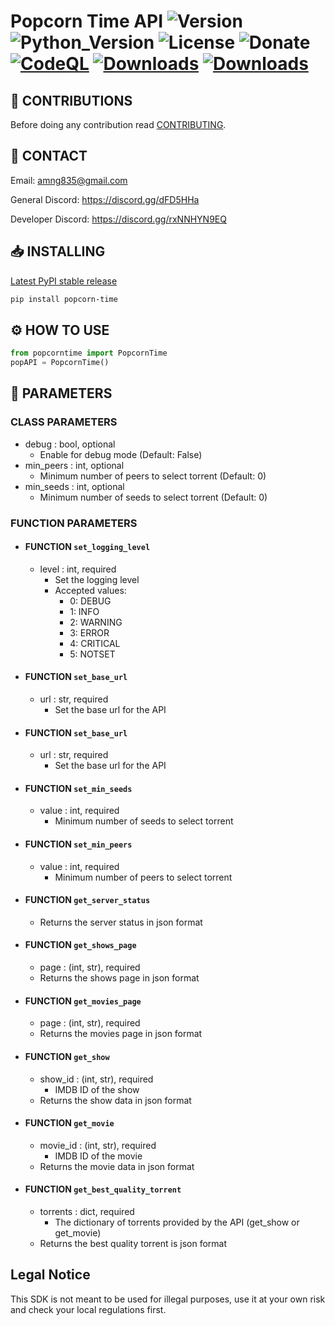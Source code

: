 # Popcorn Time API ![Version](https://img.shields.io/badge/Version-v0.0.3-orange?style=flat-square&url=https://github.com/DEADSEC-SECURITY/popcorn-time-api/blob/main/CHANGELOG.md) ![Python_Version](https://img.shields.io/badge/Python-3.7%2B-blue?style=flat-square) ![License](https://img.shields.io/badge/License-MIT-red?style=flat-square) ![Donate](https://img.shields.io/badge/Donate-Crypto-yellow?style=flat-square) [![CodeQL](https://github.com/DEADSEC-SECURITY/popcorn-time-api/actions/workflows/codeql-analysis.yml/badge.svg)](https://github.com/DEADSEC-SECURITY/popcorn-time-api/actions/workflows/codeql-analysis.yml) [![Downloads](https://pepy.tech/badge/popcorn-time)](https://pepy.tech/project/popcorn-time) [![Downloads](https://pepy.tech/badge/popcorn-time/month)](https://pepy.tech/project/popcorn-time)
 
## 📝 CONTRIBUTIONS

Before doing any contribution read <a href="https://github.com/DEADSEC-SECURITY/popcorn-time-api/blob/main/CONTRIBUTING.md">CONTRIBUTING</a>.

## 📧 CONTACT

Email: amng835@gmail.com

General Discord: https://discord.gg/dFD5HHa

Developer Discord: https://discord.gg/rxNNHYN9EQ

## 📥 INSTALLING
<a href="https://pypi.org/project/popcorn-time">Latest PyPI stable release</a>
```bash
pip install popcorn-time
```

## ⚙ HOW TO USE
```python
from popcorntime import PopcornTime
popAPI = PopcornTime()
```

## 🤝 PARAMETERS
### CLASS PARAMETERS
- debug : bool, optional
  - Enable for debug mode (Default: False)
- min_peers : int, optional
  - Minimum number of peers to select torrent (Default: 0)
- min_seeds : int, optional
  - Minimum number of seeds to select torrent (Default: 0)
### FUNCTION PARAMETERS
- #### FUNCTION `set_logging_level`
  - level : int, required
    - Set the logging level
    - Accepted values:
      - 0: DEBUG
      - 1: INFO
      - 2: WARNING
      - 3: ERROR
      - 4: CRITICAL
      - 5: NOTSET
- #### FUNCTION `set_base_url`
  - url : str, required
    - Set the base url for the API
- #### FUNCTION `set_base_url`
  - url : str, required
    - Set the base url for the API
- #### FUNCTION `set_min_seeds`
  - value : int, required
    - Minimum number of seeds to select torrent
- #### FUNCTION `set_min_peers`
  - value : int, required
    - Minimum number of peers to select torrent
- #### FUNCTION `get_server_status`
  - Returns the server status in json format
- #### FUNCTION `get_shows_page`
  - page : (int, str), required
  - Returns the shows page in json format
- #### FUNCTION `get_movies_page`
  - page : (int, str), required
  - Returns the movies page in json format
- #### FUNCTION `get_show`
  - show_id : (int, str), required
    - IMDB ID of the show
  - Returns the show data in json format
- #### FUNCTION `get_movie`
  - movie_id : (int, str), required
    - IMDB ID of the movie
  - Returns the movie data in json format
- #### FUNCTION `get_best_quality_torrent`
  - torrents : dict, required
    - The dictionary of torrents provided by the API (get_show or get_movie)
  - Returns the best quality torrent is json format

## Legal Notice
This SDK is not meant to be used for illegal purposes, use it at your own risk and check your local regulations first.
